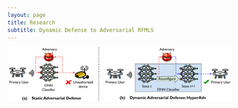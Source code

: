 ```yaml
---
layout: page
title: Research
subtitle: Dynamic Defense to Adversarial RFMLS
---
```


![image](/assets/img/DynamicDefense-3-1.png)
